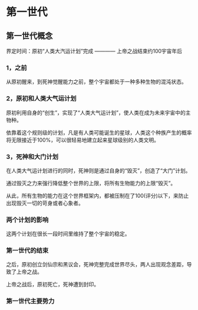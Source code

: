 # 第一世代

## 第一世代概念

界定时间：原初“人类大汽运计划”完成 ———— 上帝之战结束约100宇宙年后

### 1，之前
从原初醒来，到死神觉醒能力之前，整个宇宙都处于一种多种生物的混沌状态。

### 2，原初和人类大气运计划

原初利用自身的“创生”，实现了“人类大气运计划”，使人类在成为未来宇宙中的主物种。

依靠着这个规则级的计划，凡是有人类可能诞生的星球，人类这个种族产生的概率将无限接近于100%，可以很轻易地建立起来星球级别的人类文明。

### 3，死神和大门计划

在人类大气运计划进行的同时，死神则是通过自身的“毁灭”，创造了“大门”计划。

通过毁灭之力来强行降低整个世界的上限，将所有生物能力的上限“毁灭”。

从此，所有生物的能力在这个世界框架内，都被压制在了100(评分)以下，来防止出现毁灭一切的苛身或者心象者。

### 两个计划的影响

这两个计划在很长一段时间里维持了整个宇宙的稳定。

### 第一世代的结束

之后，原初创立剑仙宗和黑议会，死神完整完成世界尽头，两人出现观念差距，导致了上帝之战。

上帝之战后，原初死亡，死神遭到封印。

### 第一世代主要势力

